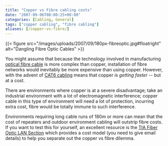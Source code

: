```yaml
---
title: "Copper vs Fibre cabling costs"
date: "2007-09-06T08:00:25+00:00"
categories: [Cabling, General]
tags: ["copper cabling", "fibre cabling"]
aliases: [/copper-vs-fibre/]
---
```


{{< figure src="/images/uploads/2007/09/180px-fibreoptic.jpg#floatright" alt="Dangling Fibre Optic Cables" >}}

You might assume that because the technology involved in manufacturing [optical fibre cable](https://en.wikipedia.org/wiki/Optical_Fiber) is more complex than copper, installation of fibre networks would inevitably be more expensive than using copper. However, with the advent of [CAT6 cabling](https://en.wikipedia.org/wiki/Category_6_cable) means that copper *is getting faster* -- but at a cost.

There are environments where copper is at a severe disadvantage; take an industrial environment with a lot of electromagnetic interference; copper cable in this type of environment will need a lot of protection, incurring extra cost, fibre would be totally immune to such interference.

Environments requiring long cable runs of 180m or more can mean that the cost of repeaters and outdoor environment cabling will outstrip fibre costs. If you want to test this for yourself, an excellent resource is the [TIA Fiber Optic LAN Section](http://www.fols.org/) which provides a cost model (you need to give email details) to help you separate out the copper vs fibre dilemma.
